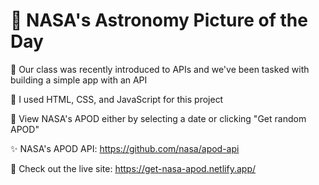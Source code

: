 # 💫 NASA's Astronomy Picture of the Day

🎯 Our class was recently introduced to APIs and we've been tasked with building a simple app with an API

🤖 I used HTML, CSS, and JavaScript for this project

🧩 View NASA's APOD either by selecting a date or clicking "Get random APOD"

✨ NASA's APOD API: https://github.com/nasa/apod-api

🌙 Check out the live site: https://get-nasa-apod.netlify.app/

